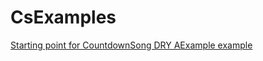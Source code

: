 # CsExamples


<a href="https://gitpod.io/#https://github.com/djna/CsExamples/tree/CountdownSong" >
    <p>Starting point for CountdownSong DRY AExample example</p>
</a>
